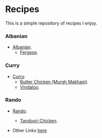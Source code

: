 # Recipes
This is a simple repository of recipes I enjoy.

### Albanian
* [Albanian](albanian/).
  * [Fergese](albanian/fergese/).

### Curry
* [Curry](curry/).
  * [Butter Chicken (Murgh Makhani)](curry/murgh_makhani/).
  * [Vindaloo](curry/vindaloo/).

### Rando
* [Rando](rando/).
  * [Tandoori Chicken](rando/tandoori_chicken/).


* Other Links [here](./links.md)
